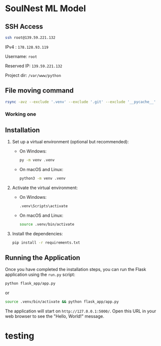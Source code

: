 # SoulNest ML Model

## SSH Access

```bash
ssh root@139.59.221.132
```

IPv4 : `178.128.93.119`

Username: `root`

Reserved IP: `139.59.221.132`

Project dir: `/var/www/python`

## File moving command

```bash
rsync -avz --exclude '.venv' --exclude '.git' --exclude '__pycache__' ./ root@139.59.221.132:/var/www/python/SoulNest_ML_Model/
```

### Working one

## Installation

1. Set up a virtual environment (optional but recommended):

   - On Windows:

     ```bash
     py -m venv .venv
     ```

   - On macOS and Linux:

     ```bash
     python3 -m venv .venv
     ```

2. Activate the virtual environment:

   - On Windows:

     ```bash
     .venv\Scripts\activate
     ```

   - On macOS and Linux:

     ```bash
     source .venv/bin/activate
     ```

3. Install the dependencies:

   ```bash
   pip install -r requirements.txt
   ```

## Running the Application

Once you have completed the installation steps, you can run the Flask application using the `run.py` script:

```bash
python flask_app/app.py
```

or

```bash
source .venv/bin/activate && python flask_app/app.py
```

The application will start on `http://127.0.0.1:5000/`. Open this URL in your web browser to see the "Hello, World!" message.

# testing